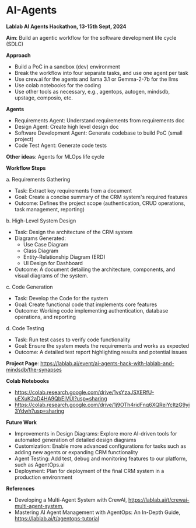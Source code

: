 # AI-Agents
**Lablab AI Agents Hackathon, 13-15th Sept, 2024**

**Aim**: Build an agentic workflow for the software development life cycle (SDLC)

**Approach**
- Build a PoC in a sandbox (dev) environment
- Break the workflow into four separate tasks, and use one agent per task
- Use crew.ai for the agents and llama 3.1 or Gemma-2-7b for the llms
- Use colab notebooks for the coding
- Use other tools as necessary, e.g., agentops, autogen, mindsdb, upstage, composio, etc.

**Agents**
- Requirements Agent: Understand requirements from requirements doc
- Design Agent: Create high level design doc
- Software Development Agent: Generate codebase to build PoC (small project)
- Code Test Agent: Generate code tests

**Other ideas**: Agents for MLOps life cycle

**Workflow Steps**

a. Requirements Gathering
- Task: Extract key requirements from a document
- Goal: Create a concise summary of the CRM system's required features
- Outcome: Defines the project scope (authentication, CRUD operations, task management, reporting)

b. High-Level System Design
- Task: Design the architecture of the CRM system
- Diagrams Generated:
    -   Use Case Diagram
    -   Class Diagram
    -   Entity-Relationship Diagram (ERD)
    -   UI Design for Dashboard
- Outcome: A document detailing the architecture, components, and visual diagrams of the system.

c. Code Generation
- Task: Develop the Code for the system
- Goal: Create functional code that implements core features
- Outcome: Working code implementing authentication, database operations, and reporting

d. Code Testing
- Task: Run test cases to verify code functionality
- Goal: Ensure the system meets the requirements and works as expected
- Outcome: A detailed test report highlighting results and potential issues

**Project Page**: https://lablab.ai/event/ai-agents-hack-with-lablab-and-mindsdb/the-synapses

**Colab Notebooks**
- https://colab.research.google.com/drive/1vsYzaJSXERfU-uEXuK2aD4HA9QbEIVUl?usp=sharing
- https://colab.research.google.com/drive/1j9OTh4ridFnq6XQReiYcItzG9yi3Ydwh?usp=sharing

**Future Work**
- Improvements in Design Diagrams: Explore more AI-driven tools for automated generation of detailed design diagrams
- Customization: Enable more advanced configurations for tasks such as adding new agents or expanding CRM functionality
- Agent Testing: Add test, debug and monitoring features to our platform, such as AgentOps.ai
- Deployment: Plan for deployment of the final CRM system in a production environment

**References**
- Developing a Multi-Agent System with CrewAI, https://lablab.ai/t/crewai-multi-agent-system,
- Mastering AI Agent Management with AgentOps: An In-Depth Guide, https://lablab.ai/t/agentops-tutorial 
